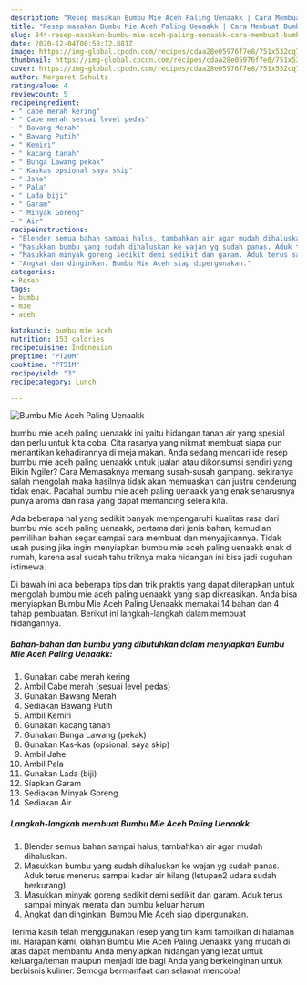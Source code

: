 ```yaml
---
description: "Resep masakan Bumbu Mie Aceh Paling Uenaakk | Cara Membuat Bumbu Mie Aceh Paling Uenaakk Yang Bisa Manjain Lidah"
title: "Resep masakan Bumbu Mie Aceh Paling Uenaakk | Cara Membuat Bumbu Mie Aceh Paling Uenaakk Yang Bisa Manjain Lidah"
slug: 844-resep-masakan-bumbu-mie-aceh-paling-uenaakk-cara-membuat-bumbu-mie-aceh-paling-uenaakk-yang-bisa-manjain-lidah
date: 2020-12-04T00:58:12.881Z
image: https://img-global.cpcdn.com/recipes/cdaa28e05976f7e8/751x532cq70/bumbu-mie-aceh-paling-uenaakk-foto-resep-utama.jpg
thumbnail: https://img-global.cpcdn.com/recipes/cdaa28e05976f7e8/751x532cq70/bumbu-mie-aceh-paling-uenaakk-foto-resep-utama.jpg
cover: https://img-global.cpcdn.com/recipes/cdaa28e05976f7e8/751x532cq70/bumbu-mie-aceh-paling-uenaakk-foto-resep-utama.jpg
author: Margaret Schultz
ratingvalue: 4
reviewcount: 5
recipeingredient:
- " cabe merah kering"
- " Cabe merah sesuai level pedas"
- " Bawang Merah"
- " Bawang Putih"
- " Kemiri"
- " kacang tanah"
- " Bunga Lawang pekak"
- " Kaskas opsional saya skip"
- " Jahe"
- " Pala"
- " Lada biji"
- " Garam"
- " Minyak Goreng"
- " Air"
recipeinstructions:
- "Blender semua bahan sampai halus, tambahkan air agar mudah dihaluskan."
- "Masukkan bumbu yang sudah dihaluskan ke wajan yg sudah panas. Aduk terus menerus sampai kadar air hilang (letupan2 udara sudah berkurang)"
- "Masukkan minyak goreng sedikit demi sedikit dan garam. Aduk terus sampai minyak merata dan bumbu keluar harum"
- "Angkat dan dinginkan. Bumbu Mie Aceh siap dipergunakan."
categories:
- Resep
tags:
- bumbu
- mie
- aceh

katakunci: bumbu mie aceh 
nutrition: 153 calories
recipecuisine: Indonesian
preptime: "PT20M"
cooktime: "PT51M"
recipeyield: "3"
recipecategory: Lunch

---
```



![Bumbu Mie Aceh Paling Uenaakk](https://img-global.cpcdn.com/recipes/cdaa28e05976f7e8/751x532cq70/bumbu-mie-aceh-paling-uenaakk-foto-resep-utama.jpg)


bumbu mie aceh paling uenaakk ini yaitu hidangan tanah air yang spesial dan perlu untuk kita coba. Cita rasanya yang nikmat membuat siapa pun menantikan kehadirannya di meja makan.
Anda sedang mencari ide resep bumbu mie aceh paling uenaakk untuk jualan atau dikonsumsi sendiri yang Bikin Ngiler? Cara Memasaknya memang susah-susah gampang. sekiranya salah mengolah maka hasilnya tidak akan memuaskan dan justru cenderung tidak enak. Padahal bumbu mie aceh paling uenaakk yang enak seharusnya punya aroma dan rasa yang dapat memancing selera kita.



Ada beberapa hal yang sedikit banyak mempengaruhi kualitas rasa dari bumbu mie aceh paling uenaakk, pertama dari jenis bahan, kemudian pemilihan bahan segar sampai cara membuat dan menyajikannya. Tidak usah pusing jika ingin menyiapkan bumbu mie aceh paling uenaakk enak di rumah, karena asal sudah tahu triknya maka hidangan ini bisa jadi suguhan istimewa.


Di bawah ini ada beberapa tips dan trik praktis yang dapat diterapkan untuk mengolah bumbu mie aceh paling uenaakk yang siap dikreasikan. Anda bisa menyiapkan Bumbu Mie Aceh Paling Uenaakk memakai 14 bahan dan 4 tahap pembuatan. Berikut ini langkah-langkah dalam membuat hidangannya.

<!--inarticleads1-->

##### Bahan-bahan dan bumbu yang dibutuhkan dalam menyiapkan Bumbu Mie Aceh Paling Uenaakk:

1. Gunakan  cabe merah kering
1. Ambil  Cabe merah (sesuai level pedas)
1. Gunakan  Bawang Merah
1. Sediakan  Bawang Putih
1. Ambil  Kemiri
1. Gunakan  kacang tanah
1. Gunakan  Bunga Lawang (pekak)
1. Gunakan  Kas-kas (opsional, saya skip)
1. Ambil  Jahe
1. Ambil  Pala
1. Gunakan  Lada (biji)
1. Siapkan  Garam
1. Sediakan  Minyak Goreng
1. Sediakan  Air




<!--inarticleads2-->

##### Langkah-langkah membuat Bumbu Mie Aceh Paling Uenaakk:

1. Blender semua bahan sampai halus, tambahkan air agar mudah dihaluskan.
1. Masukkan bumbu yang sudah dihaluskan ke wajan yg sudah panas. Aduk terus menerus sampai kadar air hilang (letupan2 udara sudah berkurang)
1. Masukkan minyak goreng sedikit demi sedikit dan garam. Aduk terus sampai minyak merata dan bumbu keluar harum
1. Angkat dan dinginkan. Bumbu Mie Aceh siap dipergunakan.




Terima kasih telah menggunakan resep yang tim kami tampilkan di halaman ini. Harapan kami, olahan Bumbu Mie Aceh Paling Uenaakk yang mudah di atas dapat membantu Anda menyiapkan hidangan yang lezat untuk keluarga/teman maupun menjadi ide bagi Anda yang berkeinginan untuk berbisnis kuliner. Semoga bermanfaat dan selamat mencoba!
